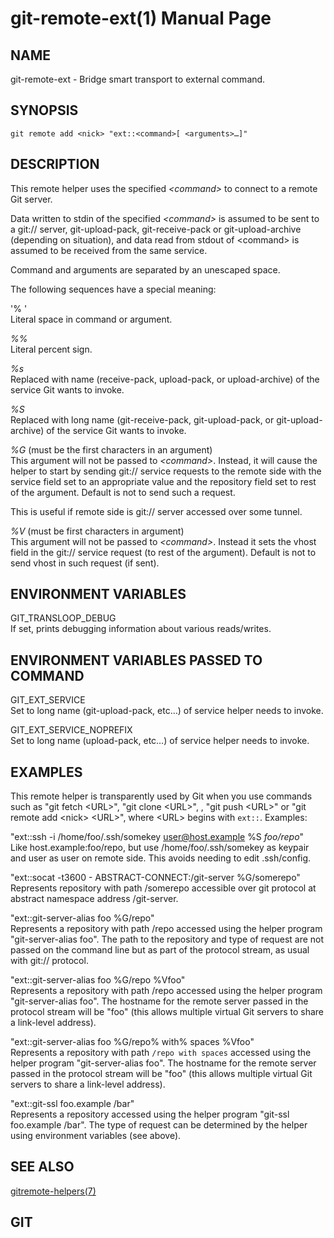 # git-remote-ext(1) Manual Page

## NAME

git-remote-ext - Bridge smart transport to external command.

## SYNOPSIS

    git remote add <nick> "ext::<command>[ <arguments>…​]"

## DESCRIPTION

This remote helper uses the specified _&lt;command&gt;_ to connect to a remote Git server.

Data written to stdin of the specified _&lt;command&gt;_ is assumed to be sent to a git:// server, git-upload-pack, git-receive-pack or git-upload-archive (depending on situation), and data read from stdout of &lt;command&gt; is assumed to be received from the same service.

Command and arguments are separated by an unescaped space.

The following sequences have a special meaning:

'% '  
Literal space in command or argument.

_%%_  
Literal percent sign.

_%s_  
Replaced with name (receive-pack, upload-pack, or upload-archive) of the service Git wants to invoke.

_%S_  
Replaced with long name (git-receive-pack, git-upload-pack, or git-upload-archive) of the service Git wants to invoke.

_%G_ (must be the first characters in an argument)  
This argument will not be passed to _&lt;command&gt;_. Instead, it will cause the helper to start by sending git:// service requests to the remote side with the service field set to an appropriate value and the repository field set to rest of the argument. Default is not to send such a request.

This is useful if remote side is git:// server accessed over some tunnel.

_%V_ (must be first characters in argument)  
This argument will not be passed to _&lt;command&gt;_. Instead it sets the vhost field in the git:// service request (to rest of the argument). Default is not to send vhost in such request (if sent).

## ENVIRONMENT VARIABLES

GIT_TRANSLOOP_DEBUG  
If set, prints debugging information about various reads/writes.

## ENVIRONMENT VARIABLES PASSED TO COMMAND

GIT_EXT_SERVICE  
Set to long name (git-upload-pack, etc…​) of service helper needs to invoke.

GIT_EXT_SERVICE_NOPREFIX  
Set to long name (upload-pack, etc…​) of service helper needs to invoke.

## EXAMPLES

This remote helper is transparently used by Git when you use commands such as "git fetch &lt;URL&gt;", "git clone &lt;URL&gt;", , "git push &lt;URL&gt;" or "git remote add &lt;nick&gt; &lt;URL&gt;", where &lt;URL&gt; begins with `ext::`. Examples:

"ext::ssh -i /home/foo/.ssh/somekey user@host.example %S _foo/repo_"  
Like host.example:foo/repo, but use /home/foo/.ssh/somekey as keypair and user as user on remote side. This avoids needing to edit .ssh/config.

"ext::socat -t3600 - ABSTRACT-CONNECT:/git-server %G/somerepo"  
Represents repository with path /somerepo accessible over git protocol at abstract namespace address /git-server.

"ext::git-server-alias foo %G/repo"  
Represents a repository with path /repo accessed using the helper program "git-server-alias foo". The path to the repository and type of request are not passed on the command line but as part of the protocol stream, as usual with git:// protocol.

"ext::git-server-alias foo %G/repo %Vfoo"  
Represents a repository with path /repo accessed using the helper program "git-server-alias foo". The hostname for the remote server passed in the protocol stream will be "foo" (this allows multiple virtual Git servers to share a link-level address).

"ext::git-server-alias foo %G/repo% with% spaces %Vfoo"  
Represents a repository with path `/repo with spaces` accessed using the helper program "git-server-alias foo". The hostname for the remote server passed in the protocol stream will be "foo" (this allows multiple virtual Git servers to share a link-level address).

"ext::git-ssl foo.example /bar"  
Represents a repository accessed using the helper program "git-ssl foo.example /bar". The type of request can be determined by the helper using environment variables (see above).

## SEE ALSO

[gitremote-helpers(7)](gitremote-helpers.html)

## GIT
